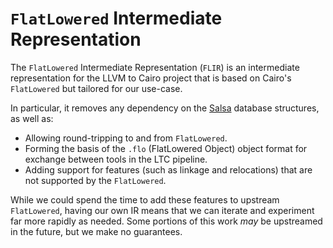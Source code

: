 # `FlatLowered` Intermediate Representation

The `FlatLowered` Intermediate Representation (`FLIR`) is an intermediate representation for the
LLVM to Cairo project that is based on Cairo's `FlatLowered` but tailored for our use-case.

In particular, it removes any dependency on the [Salsa](https://github.com/salsa-rs/salsa) database
structures, as well as:

- Allowing round-tripping to and from `FlatLowered`.
- Forming the basis of the `.flo` (FlatLowered Object) object format for exchange between tools in
  the LTC pipeline.
- Adding support for features (such as linkage and relocations) that are not supported by the
  `FlatLowered`.

While we could spend the time to add these features to upstream `FlatLowered`, having our own IR
means that we can iterate and experiment far more rapidly as needed. Some portions of this work
_may_ be upstreamed in the future, but we make no guarantees.

